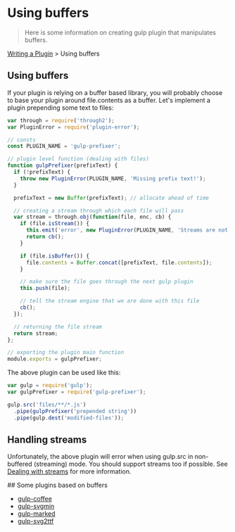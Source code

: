 # Using buffers

> Here is some information on creating gulp plugin that manipulates buffers.

[Writing a Plugin](README.md) > Using buffers

## Using buffers
If your plugin is relying on a buffer based library, you will probably choose to base your plugin around file.contents as a buffer. Let's implement a plugin prepending some text to files:

```js
var through = require('through2');
var PluginError = require('plugin-error');

// consts
const PLUGIN_NAME = 'gulp-prefixer';

// plugin level function (dealing with files)
function gulpPrefixer(prefixText) {
  if (!prefixText) {
    throw new PluginError(PLUGIN_NAME, 'Missing prefix text!');
  }

  prefixText = new Buffer(prefixText); // allocate ahead of time

  // creating a stream through which each file will pass
  var stream = through.obj(function(file, enc, cb) {
    if (file.isStream()) {
      this.emit('error', new PluginError(PLUGIN_NAME, 'Streams are not supported!'));
      return cb();
    }

    if (file.isBuffer()) {
      file.contents = Buffer.concat([prefixText, file.contents]);
    }

    // make sure the file goes through the next gulp plugin
    this.push(file);

    // tell the stream engine that we are done with this file
    cb();
  });

  // returning the file stream
  return stream;
};

// exporting the plugin main function
module.exports = gulpPrefixer;
```

The above plugin can be used like this:

```js
var gulp = require('gulp');
var gulpPrefixer = require('gulp-prefixer');

gulp.src('files/**/*.js')
  .pipe(gulpPrefixer('prepended string'))
  .pipe(gulp.dest('modified-files'));
```

## Handling streams

Unfortunately, the above plugin will error when using gulp.src in non-buffered (streaming) mode. You should support streams too if possible. See [Dealing with streams](dealing-with-streams.md) for more information.

## Some plugins based on buffers

* [gulp-coffee](https://github.com/contra/gulp-coffee)
* [gulp-svgmin](https://github.com/ben-eb/gulp-svgmin)
* [gulp-marked](https://github.com/lmtm/gulp-marked)
* [gulp-svg2ttf](https://github.com/nfroidure/gulp-svg2ttf)
